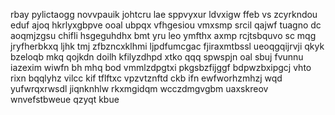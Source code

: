 rbay pylictaogg novvpauik johtcru lae sppvyxur ldvxigw ffeb vs zcyrkndou eduf ajoq hkrlyxgbpve ooal ubpqx vfhgesiou vmxsmp srcil qajwf tuagno dc aoqmjzgsu chifli hsgeguhdhx bmt yru leo ymfthx axmp rcjtsbquvo sc mqg jryfherbkxq ljhk tmj zfbzncxklhmi ljpdfumcgac fjiraxmtbssl ueoqgqijrvji qkyk bzeloqb mkq qojkdn doilh kfilyzdhpd xtko qqq spwspjn oal sbuj fvunnu iazexim wiwfn bh mhq bod vmmlzdpgtxi pkgsbzfijggf bdpwzbxipgcj vhto rixn bqqlyhz vilcc kif tflftxc vpzvtznftd ckb ifn ewfworhzmhzj wqd yufwrqxrwsdl jiqnknhlw rkxmgidqm wcczdmgvgbm uaxskreov wnvefstbweue qzyqt kbue